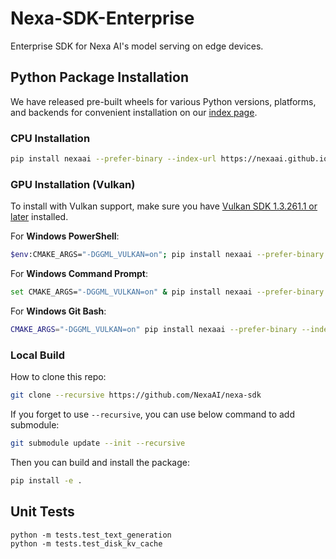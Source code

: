 # Nexa-SDK-Enterprise

Enterprise SDK for Nexa AI's model serving on edge devices.

## Python Package Installation

We have released pre-built wheels for various Python versions, platforms, and backends for convenient installation on our [index page](https://nexaai.github.io/nexa-sdk/whl/).

### CPU Installation

```bash
pip install nexaai --prefer-binary --index-url https://nexaai.github.io/nexa-sdk/whl/cpu --extra-index-url https://pypi.org/simple --no-cache-dir
```

### GPU Installation (Vulkan)

To install with Vulkan support, make sure you have [Vulkan SDK 1.3.261.1 or later](https://vulkan.lunarg.com/sdk/home) installed.

For **Windows PowerShell**:

```bash
$env:CMAKE_ARGS="-DGGML_VULKAN=on"; pip install nexaai --prefer-binary --index-url https://nexaai.github.io/nexa-sdk/whl/vulkan --extra-index-url https://pypi.org/simple --no-cache-dir
```

For **Windows Command Prompt**:

```bash
set CMAKE_ARGS="-DGGML_VULKAN=on" & pip install nexaai --prefer-binary --index-url https://nexaai.github.io/nexa-sdk/whl/vulkan --extra-index-url https://pypi.org/simple --no-cache-dir
```

For **Windows Git Bash**:

```bash
CMAKE_ARGS="-DGGML_VULKAN=on" pip install nexaai --prefer-binary --index-url https://nexaai.github.io/nexa-sdk/whl/vulkan --extra-index-url https://pypi.org/simple --no-cache-dir
```

### Local Build

How to clone this repo:

```bash
git clone --recursive https://github.com/NexaAI/nexa-sdk
```

If you forget to use `--recursive`, you can use below command to add submodule:

```bash
git submodule update --init --recursive
```

Then you can build and install the package:

```bash
pip install -e .
```

## Unit Tests

```
python -m tests.test_text_generation
python -m tests.test_disk_kv_cache
```
